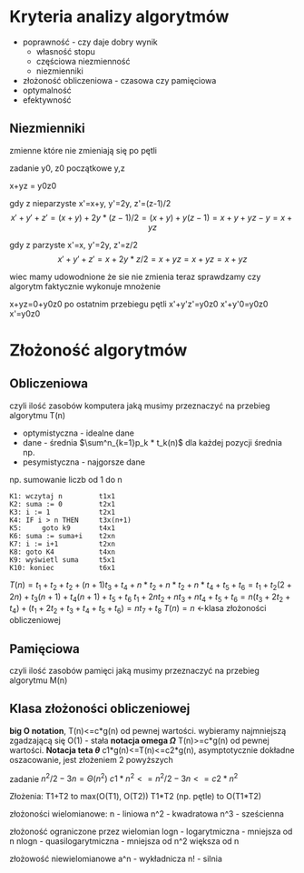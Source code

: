 # Kryteria analizy algorytmów

- poprawność - czy daje dobry wynik
	- własność stopu
	- częściowa niezmienność
	- niezmienniki
- złożoność obliczeniowa - czasowa czy pamięciowa
- optymalność
- efektywność



## Niezmienniki
zmienne które nie zmieniają się po pętli

zadanie
y0, z0 początkowe y,z

x+yz = y0z0

gdy z nieparzyste x'=x+y, y'=2y, z'=(z-1)/2
$$x'+y'+z' = (x+y)+2y*(z-1)/2=(x+y)+y(z-1)=x+y+yz-y= x+yz$$

gdy z parzyste x'=x, y'=2y, z'=z/2
$$x'+y'+z' = x+2y*z/2=x+yz=x+yz= x+yz$$

wiec mamy udowodnione że sie nie zmienia
teraz sprawdzamy czy algorytm faktycznie wykonuje mnożenie

x+yz=0+y0z0
po ostatnim przebiegu pętli
x'+y'z'=y0z0
x'+y'0=y0z0
x'=y0z0


# Złożoność algorytmów
## Obliczeniowa
czyli ilość zasobów komputera jaką musimy przeznaczyć na przebieg algorytmu T(n)

- optymistyczna - idealne dane
- dane - średnia $\sum^n_{k=1}p_k * t_k(n)$ dla każdej pozycji średnia np.
- pesymistyczna - najgorsze dane


np. sumowanie liczb od 1 do n

```
K1: wczytaj n         t1x1
K2: suma := 0         t2x1
K3: i := 1            t2x1
K4: IF i > n THEN     t3x(n+1)
K5:     goto k9       t4x1
K6: suma := suma+i    t2xn
K7: i := i+1          t2xn
K8: goto K4           t4xn
K9: wyświetl suma     t5x1
K10: koniec           t6x1
```

$T(n)=t_1+t_2+t_2+(n+1)t_3+t_4+n*t_2+n*t_2+n*t_4+t_5+t_6=t_1+t_2(2+2n)+t_3(n+1)+t_4(n+1)+t_5+t_6$
$t_1+2nt_2+nt_3+nt_4+t_5+t_6=n(t_3+2t_2+t_4)+(t_1+2t_2+t_3+t_4+t_5+t_6) = nt_7+t_8$
$T(n)=n$ <-klasa złożoności obliczeniowej

## Pamięciowa
czyli ilość zasobów pamięci jaką musimy przeznaczyć na przebieg algorytmu M(n)




## Klasa złożoności obliczeniowej
**big O notation**, T(n)<=c\*g(n) od pewnej wartości. wybieramy najmniejszą zgadzającą się
O(1) - stała
**notacja omega $\Omega$** T(n)>=c\*g(n) od pewnej wartości.
**Notacja teta $\theta$** c1\*g(n)<=T(n)<=c2\*g(n), asymptotycznie dokładne oszacowanie, jest złożeniem 2 powyższych

zadanie
$n^2/2-3n=\Theta(n^2)$
$c1*n^2 <= n^2/2-3n <= c2*n^2$


Złożenia:
T1+T2 to max(O(T1), O(T2))
T1\*T2 (np. pętle) to O(T1\*T2)

złożoności wielomianowe:
n - liniowa
n^2 - kwadratowa
n^3 - sześcienna

złożoność ograniczone przez wielomian
logn - logarytmiczna - mniejsza od n
nlogn - quasilogarytmiczna - mniejsza od n^2 większa od n

złożowość niewielomianowe
a^n - wykładnicza
n! - silnia


